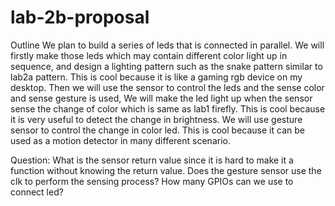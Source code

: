 # lab-2b-proposal
Outline
We plan to build a series of leds that is connected in parallel.
We will firstly make those leds which may contain different color light up in sequence, and design a lighting pattern such as the snake pattern similar to lab2a pattern. This is cool because it is like a gaming rgb device on my desktop.
Then we will use the sensor to control the leds and the sense color and sense gesture is used, 
We will make the led light up when the sensor sense the change of color which is same as lab1 firefly. This is cool because it is very useful to detect the change in brightness.
We will use gesture sensor to control the change in color led. This is cool because it can be used as a motion detector in many different scenario. 


Question:
What is the sensor return value since it is hard to make it a function without knowing the return value.
Does the gesture sensor use the clk to perform the sensing process?
How many GPIOs can we use to connect led?
